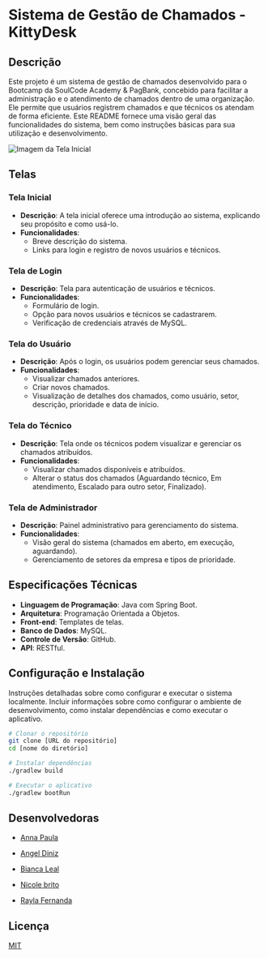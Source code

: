 # Sistema de Gestão de Chamados - KittyDesk

## Descrição

Este projeto é um sistema de gestão de chamados desenvolvido para o Bootcamp da SoulCode Academy & PagBank, concebido para facilitar a administração e o atendimento de chamados dentro de uma organização. Ele permite que usuários registrem chamados e que técnicos os atendam de forma eficiente. Este README fornece uma visão geral das funcionalidades do sistema, bem como instruções básicas para sua utilização e desenvolvimento.

![Imagem da Tela Inicial]()

## Telas

### Tela Inicial

- **Descrição**: A tela inicial oferece uma introdução ao sistema, explicando seu propósito e como usá-lo.
- **Funcionalidades**:
    - Breve descrição do sistema.
    - Links para login e registro de novos usuários e técnicos.

### Tela de Login

- **Descrição**: Tela para autenticação de usuários e técnicos.
- **Funcionalidades**:
    - Formulário de login.
    - Opção para novos usuários e técnicos se cadastrarem.
    - Verificação de credenciais através de MySQL.

### Tela do Usuário

- **Descrição**: Após o login, os usuários podem gerenciar seus chamados.
- **Funcionalidades**:
    - Visualizar chamados anteriores.
    - Criar novos chamados.
    - Visualização de detalhes dos chamados, como usuário, setor, descrição, prioridade e data de início.

### Tela do Técnico

- **Descrição**: Tela onde os técnicos podem visualizar e gerenciar os chamados atribuídos.
- **Funcionalidades**:
    - Visualizar chamados disponíveis e atribuídos.
    - Alterar o status dos chamados (Aguardando técnico, Em atendimento, Escalado para outro setor, Finalizado).

### Tela de Administrador

- **Descrição**: Painel administrativo para gerenciamento do sistema.
- **Funcionalidades**:
    - Visão geral do sistema (chamados em aberto, em execução, aguardando).
    - Gerenciamento de setores da empresa e tipos de prioridade.

## Especificações Técnicas

- **Linguagem de Programação**: Java com Spring Boot.
- **Arquitetura**: Programação Orientada a Objetos.
- **Front-end**: Templates de telas.
- **Banco de Dados**: MySQL.
- **Controle de Versão**: GitHub.
- **API**: RESTful.

## Configuração e Instalação

Instruções detalhadas sobre como configurar e executar o sistema localmente. Incluir informações sobre como configurar o ambiente de desenvolvimento, como instalar dependências e como executar o aplicativo.

```bash
# Clonar o repositório
git clone [URL do repositório]
cd [nome do diretório]

# Instalar dependências
./gradlew build

# Executar o aplicativo
./gradlew bootRun

```
## Desenvolvedoras

- [Anna Paula](https://www.linkedin.com/in/annapaula-marques/)

- [Angel Diniz](https://www.linkedin.com/in/angel-d-9764a1127/)

- [Bianca Leal](https://www.linkedin.com/in/bianca-leall/)

- [Nicole brito](https://www.linkedin.com/in/nicolebrito/)

- [Rayla Fernanda](https://www.linkedin.com/in/rayla-fernanda-405153215/)


## Licença

[MIT](https://choosealicense.com/licenses/mit/)
